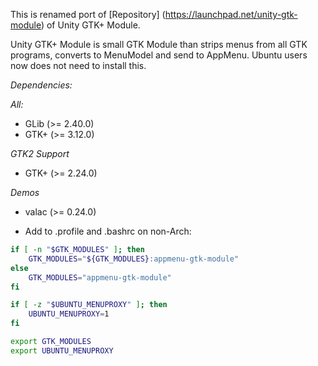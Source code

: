 
This is renamed port of [Repository] (https://launchpad.net/unity-gtk-module) of Unity GTK+ Module.

Unity GTK+ Module is small GTK Module than strips menus from all GTK programs, converts to MenuModel and send to AppMenu.
Ubuntu users now does not need to install this.

*Dependencies:*

*All:*
 * GLib (>= 2.40.0)
 * GTK+ (>= 3.12.0)

*GTK2 Support*
 * GTK+ (>= 2.24.0)

*Demos*
 * valac (>= 0.24.0)


* Add to .profile and .bashrc on non-Arch:
```sh
if [ -n "$GTK_MODULES" ]; then
    GTK_MODULES="${GTK_MODULES}:appmenu-gtk-module"
else
    GTK_MODULES="appmenu-gtk-module"
fi

if [ -z "$UBUNTU_MENUPROXY" ]; then
    UBUNTU_MENUPROXY=1
fi

export GTK_MODULES
export UBUNTU_MENUPROXY
```
